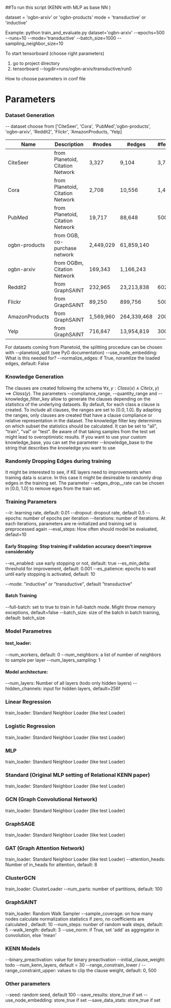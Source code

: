 ##To run this script (KENN with MLP as base NN )

dataset = 'ogbn-arxiv' or 'ogbn-products' mode = 'transductive' or 'inductive'

Example:
python train_and_evaluate.py dataset='ogbn-arxiv' --epochs=500 --runs=10 --mode='transductive' --batch_size=1000
--sampling_neighbor_size=10

To start tensorboard (choose right parameters)

1. go to project directory
2. tensorboard --logdir=runs/ogbn-arxiv/transductive/run0


How to choose parameters in conf file
# Parameters

### Dataset Generation
-- dataset
choose from ['CiteSeer', 'Cora', 'PubMed','ogbn-products', 'ogbn-arxiv', 'Reddit2', 'Flickr', 'AmazonProducts, 'Yelp]

| Name           | Description                      | #nodes    | #edges      | #features | #Classes | Task                 |
|----------------|----------------------------------|-----------|-------------|-----------|----------|----------------------|
| CiteSeer       | from Planetoid, Citation Network | 3,327     | 9,104       | 3,703     | 6        | Node classification  |
| Cora           | from Planetoid, Citation Network | 2,708     | 10,556      | 1,433     | 7        | Node Classification  |
| PubMed         | from Planetoid, Citation Network | 19,717    | 88,648      | 500       | 3        | Node Classification  |
| ogbn-products  | from OGB, co-purchase network    | 2,449,029 | 61,859,140  |           | 1        | Node Classification  |
| ogbn-arxiv     | from OGBm, Citation Network      | 169,343   | 1,166,243   |           |          | Node Classification  |
| Reddit2        | from GraphSAINT                  | 232,965   | 23,213,838  | 602       | 41       | Node Classification  |
| Flickr         | from GraphSAINT                  | 89,250    | 899,756     | 500       | 7        | Node Classification  |
| AmazonProducts | from GraphSAINT                  | 1,569,960 | 264,339,468 | 200       | 107      | Node Classification  |
| Yelp           | from GraphSAINT                  | 716,847   | 13,954,819  | 300       | 100      | Node Classification  |

For datasets coming from Planetoid, the splitting procedure can be chosen with --planetoid_split (see PyG documentation)
--use_node_embedding: What is this needed for? 
--normalize_edges: if True, noramlize the loaded edges, default: False

### Knowledge Generation
The clauses are created following the schema $\forall x,y: Class(x) \land Cite(x,y) \implies Class(y)$. 
The parameters --compliance_range, --quantity_range and --knowledge_filter_key allow to generate the clauses depending on the statistics of the underlying datasets. 
By default, for each class a clause is created. To include all clauses, the ranges are set to $[0.0, 1.0]$.
By adapting the ranges, only clauses are created that have a clause compliance or relative representation in the dataset. 
The knowledge filter key determines on which subset the statistics should be calculated. It can be set to "all", "train", "val" or "test". 
Be aware of that taking samples from the test set might lead to overoptimistic results.
If you want to use your custom knowledge_base, you can set the parameter --knowledge_base to the string that describes the knowledge you want to use

### Randomly Dropping Edges during training 
It might be interested to see, if KE layers need to improvements when training data is scarce. In this case it might be desireable to randomly drop edges in the training set. 
The parameter --edges_drop__rate can be chosen in [0.0, 1.0] to remove eges from the train set. 

### Training Parameters
--lr: learning rate, default: 0.01
--dropout: dropout rate, default 0.5
--epochs: number of epochs per iteration
--iterations: number of iterations. At each iterations, parameters are re-initialized and training set is preprocessed again
--eval_steps: How often should model be evaluated, defaut=10

#### Early Stopping: Stop training if validation accuracy doesn't improve considerably
--es_enabled: use early stopping or not, default: true
--es_min_delta: threshold for improvement, default: 0.001
--es_patience: epochs to wait until early stopping is activated, default: 10

--mode: "inductive" or "transductive", default "transductive"

#### Batch Training
--full-batch: set to true to train in full-batch mode. Might throw memory exceptions, default=false
--batch_size: size of the batch in batch training, default: batch_size

### Model Parametres
#### test_loader: 
--num_workers, default: 0
--num_neighbors: a list of number of neighbors to sample per layer 
--num_layers_sampling: 1

#### Model architecture: 
--num_layers: Number of all layers (todo only hidden layers)
--hidden_channels: input for hidden layers, default=256f

### Linear Regression
train_loader: Standard Neighbor Loader (like test Loader)

### Logistic Regression 
train_loader: Standard Neighbor Loader (like test Loader)

### MLP
train_loader: Standard Neighbor Loader (like test Loader) 

### Standard (Original MLP setting of Relational KENN paper)
train_loader: Standard Neighbor Loader (like test Loader)

### GCN (Graph Convolutional Network)
train_loader: Standard Neighbor Loader (like test Loader)

### GraphSAGE 
train_loader: Standard Neighbor Loader (like test Loader)
### GAT (Graph Attention Network)
train_loader: Standard Neighbor Loader (like test Loader)
--attention_heads: Number of in_heads for attention, default: 8

### ClusterGCN
train_loader: ClusterLoader
--num_parts: number of partitions, default: 100

### GraphSAINT
train_loader: Random Walk Sampler 
--sample_coverage: on how many nodes calculate normalization statistics
if zero, no coefficients are calculated , default: 10 
--num_steps: nunber of random walk steps, default: 5
--walk_length: default: 3
--use_norm: if True, set 'add' as aggregator in convolution, else 'mean'

### KENN Models
--binary_preactivation: value for binary preactivation 
--initial_clause_weight: todo 
--num_kenn_layers, default = 30
--range_constrain_lower / --range_constraint_upper: values to clip the clause weight, default: 0, 500

### Other parameters
--seed: random seed, default 100
--save_results:  store_true if set
--use_node_embedding: store_true if set
--save_data_stats: store_true if set 





